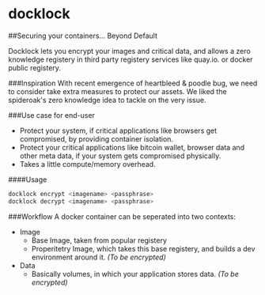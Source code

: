 docklock
========
##Securing your containers... Beyond Default

Docklock lets you encrypt your images and critical data, and allows a zero knowledge registery in third party registery services like quay.io. or docker public registery.  

###Inspiration
With recent emergence of heartbleed & poodle bug, we need to consider take extra measures to protect our assets. We liked the spideroak's zero knowledge idea to tackle on the very issue. 

###Use case for end-user  
- Protect your system, if critical applications like browsers get compromised, by providing container isolation.  
- Protect your critical applications like bitcoin wallet, browser data and other meta data, if your system gets compromised physically. 
- Takes a little compute/memory overhead.  


####Usage 
```bash 
docklock encrypt <imagename> <passphrase>
docklock decrypt <imagename> <passphrase>
```	
###Workflow
A docker container can be seperated into two contexts:
- Image
	- Base Image, taken from popular registery 
	- Properitetry Image, which takes this base registery, and builds a dev environment around it. *(To be encrypted)* 
- Data  
	- Basically volumes, in which your application stores data. *(To be encrypted)*


	  

